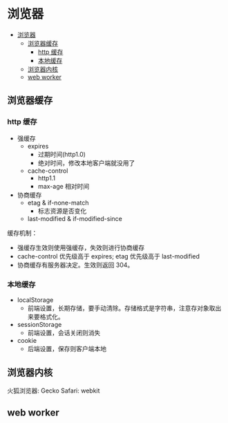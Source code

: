 # 浏览器

- [浏览器](#浏览器)
  - [浏览器缓存](#浏览器缓存)
    - [http 缓存](#http-缓存)
    - [本地缓存](#本地缓存)
  - [浏览器内核](#浏览器内核)
  - [web worker](#web-worker)

## 浏览器缓存

### http 缓存

- 强缓存
  - expires
    - 过期时间(http1.0)
    - 绝对时间，修改本地客户端就没用了
  - cache-control
    - http1.1
    - max-age 相对时间
- 协商缓存
  - etag & if-none-match
    - 标志资源是否变化
  - last-modified & if-modified-since

缓存机制：  

- 强缓存生效则使用强缓存，失效则进行协商缓存
- cache-control 优先级高于 expires; etag 优先级高于 last-modified
- 协商缓存有服务器决定。生效则返回 304。

### 本地缓存

- localStorage
  - 前端设置，长期存储，要手动清除。存储格式是字符串，注意存对象取出来要格式化。
- sessionStorage
  - 前端设置，会话关闭则消失
- cookie
  - 后端设置，保存则客户端本地

## 浏览器内核

火狐浏览器: Gecko
Safari: webkit

## web worker
